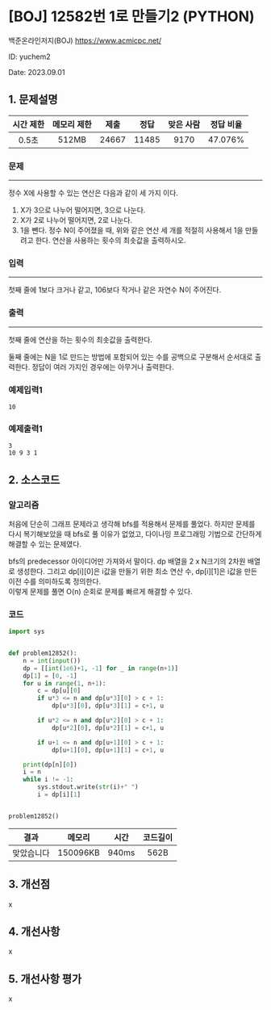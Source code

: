 # [BOJ] 12582번 1로 만들기2 (PYTHON)
백준온라인저지(BOJ) https://www.acmicpc.net/

ID: yuchem2

Date: 2023.09.01
## 1. 문제설명
| 시간 제한 | 메모리 제한 | 제출  | 정답 | 맞은 사람 | 정답 비율 |
| :---: | :---: | :---: | :---: | :---: | :---: |
| 0.5초 | 512MB | 24667 | 11485 | 9170 | 47.076% |

### 문제
---
정수 X에 사용할 수 있는 연산은 다음과 같이 세 가지 이다.

1. X가 3으로 나누어 떨어지면, 3으로 나눈다.
2. X가 2로 나누어 떨어지면, 2로 나눈다.
3. 1을 뺀다.
정수 N이 주어졌을 때, 위와 같은 연산 세 개를 적절히 사용해서 1을 만들려고 한다. 연산을 사용하는 횟수의 최솟값을 출력하시오.

### 입력
---
첫째 줄에 1보다 크거나 같고, 106보다 작거나 같은 자연수 N이 주어진다.

### 출력
---
첫째 줄에 연산을 하는 횟수의 최솟값을 출력한다.

둘째 줄에는 N을 1로 만드는 방법에 포함되어 있는 수를 공백으로 구분해서 순서대로 출력한다. 정답이 여러 가지인 경우에는 아무거나 출력한다.

### 예제입력1
```
10
```
### 예제출력1
```
3
10 9 3 1
```
## 2. 소스코드

### 알고리즘
처음에 단순히 그래프 문제라고 생각해 bfs를 적용해서 문제를 풀었다. 하지만 문제를 다시 복기해보았을 때 bfs로 풀 이유가 없었고, 다이나밍 프로그래밍 기법으로 간단하게 해결할 수 있는 문제였다.  

bfs의 predecessor 아이디어만 가져와서 말이다. dp 배열을 2 x N크기의 2차원 배열로 생성한다. 그리고 dp[i][0]은 i값을 만들기 위한 최소 연산 수, dp[i][1]은 i값을 만든 이전 수를 의미하도록 정의한다.  
이렇게 문제를 풀면 O(n) 순회로 문제를 빠르게 해결할 수 있다. 

### 코드
```Python
import sys


def problem12852():
    n = int(input())
    dp = [[int(1e6)+1, -1] for _ in range(n+1)]
    dp[1] = [0, -1]
    for u in range(1, n+1):
        c = dp[u][0]
        if u*3 <= n and dp[u*3][0] > c + 1:
            dp[u*3][0], dp[u*3][1] = c+1, u

        if u*2 <= n and dp[u*2][0] > c + 1:
            dp[u*2][0], dp[u*2][1] = c+1, u

        if u+1 <= n and dp[u+1][0] > c + 1:
            dp[u+1][0], dp[u+1][1] = c+1, u

    print(dp[n][0])
    i = n
    while i != -1:
        sys.stdout.write(str(i)+" ")
        i = dp[i][1]


problem12852()

```
| 결과 | 메모리 | 시간 | 코드길이 |
|:---:|:-----: | :---: | :----: |
| 맞았습니다 | 150096KB | 940ms | 562B |

## 3. 개선점
x
## 4. 개선사항
x
## 5. 개선사항 평가
x
